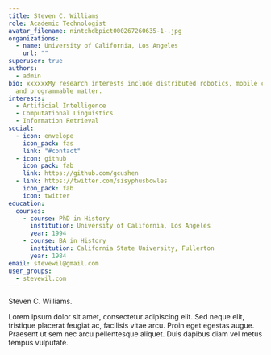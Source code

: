 ```yaml
---
title: Steven C. Williams
role: Academic Technologist
avatar_filename: nintchdbpict000267260635-1-.jpg
organizations:
  - name: University of California, Los Angeles
    url: ""
superuser: true
authors:
  - admin
bio: xxxxxxMy research interests include distributed robotics, mobile computing
  and programmable matter.
interests:
  - Artificial Intelligence
  - Computational Linguistics
  - Information Retrieval
social:
  - icon: envelope
    icon_pack: fas
    link: "#contact"
  - icon: github
    icon_pack: fab
    link: https://github.com/gcushen
  - link: https://twitter.com/sisyphusbowles
    icon_pack: fab
    icon: twitter
education:
  courses:
    - course: PhD in History
      institution: University of California, Los Angeles
      year: 1994
    - course: BA in History
      institution: California State University, Fullerton
      year: 1984
email: stevewil@gmail.com
user_groups:
  - stevewil.com
---
```

Steven C. Williams.

Lorem ipsum dolor sit amet, consectetur adipiscing elit. Sed neque elit, tristique placerat feugiat ac, facilisis vitae arcu. Proin eget egestas augue. Praesent ut sem nec arcu pellentesque aliquet. Duis dapibus diam vel metus tempus vulputate.